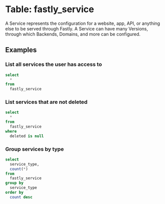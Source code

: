 # Table: fastly_service

A Service represents the configuration for a website, app, API, or anything else to be served through Fastly. A Service can have many Versions, through which Backends, Domains, and more can be configured.

## Examples

### List all services the user has access to

```sql
select
  *
from
  fastly_service
```

### List services that are not deleted

```sql
select
  *
from
  fastly_service
where
  deleted is null
```

### Group services by type

```sql
select
  service_type,
  count(*)
from
  fastly_service
group by
  service_type
order by
  count desc
```
